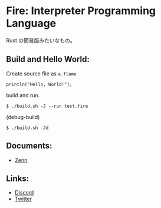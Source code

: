 # Fire: Interpreter Programming Language

Rust の簡易版みたいなもの。

## Build and Hello World:
Create source file as `a.flame`
```
println("Hello, World!");
```

build and run.
```
$ ./build.sh -J --run test.fire
```

(debug-build)
```
$ ./build.sh -Jd
```

## Documents:
- [Zenn](https://zenn.dev/famfencha/books/618e500cbd81f3).

## Links:
- [Discord](https://discord.gg/vmzgADwJbp)
- [Twitter](https://x.com/metrojitinterp)
